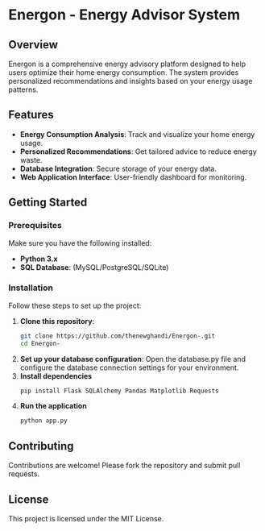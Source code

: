 # Energon - Energy Advisor System
## Overview

Energon is a comprehensive energy advisory platform designed to help users optimize their home energy consumption. The system provides personalized recommendations and insights based on your energy usage patterns.

## Features

- **Energy Consumption Analysis**: Track and visualize your home energy usage.
- **Personalized Recommendations**: Get tailored advice to reduce energy waste.
- **Database Integration**: Secure storage of your energy data.
- **Web Application Interface**: User-friendly dashboard for monitoring.

## Getting Started 

### Prerequisites

Make sure you have the following installed:

- **Python 3.x**
- **SQL Database**: (MySQL/PostgreSQL/SQLite)

### Installation

Follow these steps to set up the project:

1. **Clone this repository**:
   ```bash
   git clone https://github.com/thenewghandi/Energon-.git
   cd Energon-
2. **Set up your database configuration**:
   Open the database.py file and configure the database connection settings for your environment.
3. **Install dependencies**
   ```bash
   pip install Flask SQLAlchemy Pandas Matplotlib Requests 
5. **Run the application**
    ```bash
    python app.py

## Contributing

Contributions are welcome! Please fork the repository and submit pull requests.

## License

This project is licensed under the MIT License.
   
